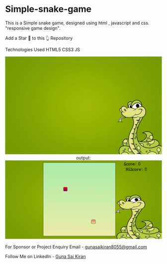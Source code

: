 # Simple-snake-game
This is a Simple snake game, designed using html , javascript and css.
 "responsive game design".

Add a Star 🌟 to this 👆 Repository

Technologies Used
HTML5
CSS3
JS

<p align="center">
  <img src="https://github.com/Gunasaikiran/Simple-snake-game/blob/main/img/bg.jpg" >
 output:
  <img src="https://github.com/Gunasaikiran/Simple-snake-game/blob/main/Snake%20game%20output.png" >
  
</p>


For Sponsor or Project Enquiry
Email - gunasaikiran8055@gmail.com

Follow Me on
LinkedIn - <a href="https://www.linkedin.com/in/guna-sai-kiran-b526a2220/">Guna Sai Kiran</a>


